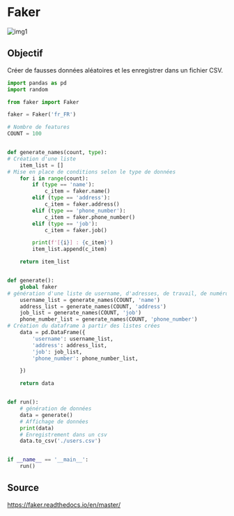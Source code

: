 # Faker

![img1](https://images.unsplash.com/photo-1618590067824-5ba32ca76ce9?ixlib=rb-1.2.1&ixid=MnwxMjA3fDB8MHxwaG90by1wYWdlfHx8fGVufDB8fHx8&auto=format&fit=crop&w=1470&q=80)

## Objectif

Créer de fausses données aléatoires et les enregistrer dans un fichier CSV.


```Python
import pandas as pd
import random

from faker import Faker

faker = Faker('fr_FR')

# Nombre de features
COUNT = 100


def generate_names(count, type):
# Création d'une liste
    item_list = []
# Mise en place de conditions selon le type de données
    for i in range(count):
        if (type == 'name'):
            c_item = faker.name()
        elif (type == 'address'):
            c_item = faker.address()
        elif (type == 'phone_number'):
            c_item = faker.phone_number()
        elif (type == 'job'):
            c_item = faker.job()

        print(f'[{i}] : {c_item}')
        item_list.append(c_item)

    return item_list


def generate():
    global faker
# génération d'une liste de username, d'adresses, de travail, de numéro de téléphone
    username_list = generate_names(COUNT, 'name')
    address_list = generate_names(COUNT, 'address')
    job_list = generate_names(COUNT, 'job')
    phone_number_list = generate_names(COUNT, 'phone_number')
# Création du dataframe à partir des listes crées
    data = pd.DataFrame({
        'username': username_list,
        'address': address_list,
        'job': job_list,
        'phone_number': phone_number_list,

    })

    return data


def run():
    # génération de données
    data = generate()
    # Affichage de données
    print(data)
    # Enregistrement dans un csv
    data.to_csv('./users.csv')


if __name__ == '__main__':
    run()

```
## Source
https://faker.readthedocs.io/en/master/
